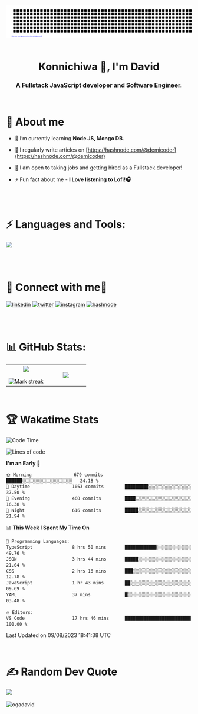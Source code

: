 <div align="center">
 <img src="gitartwork.svg" />
</div>

<br/>

<h1 align="center">Konnichiwa 👋, I'm David</h1>
<h3 align="center">A Fullstack JavaScript developer and Software Engineer.</h3>
<br />

# 🚀 About me
- 🌱 I’m currently learning **Node JS, Mongo DB**.
- 📝 I regularly write articles on [https://hashnode.com/@demicoder](https://hashnode.com/@demicoder)
- 🎯 I am open to taking jobs and getting hired as a Fullstack developer! 

- ⚡ Fun fact about me - **I Love listening to Lofi!🎧**
<br/>
<br />
<h1 align="left">⚡ Languages and Tools:</h1>
<p>
  <a href="https://skillicons.dev">
    <img src="https://skillicons.dev/icons?i=html,css,tailwind,sass,styledcomponents,js,ts,react,nextjs,nodejs,express,prisma,mongodb,planetscale,jest,postman,git,github,vercel,vscode,powershell,figma,vite" />
  </a>
</p>
<br/>
<br />
<h1 align="left">🙌 Connect with me🔗</h1>
<p align="left">
<a href="https://linkedin.com/in/davidoga" target="blank"><img align="center" src="https://user-images.githubusercontent.com/88904952/234979284-68c11d7f-1acc-4f0c-ac78-044e1037d7b0.png" alt="linkedin" height="50" width="50" /></a>
<a href="https://twitter.com/demicoderr" target="blank"><img align="center" src="https://user-images.githubusercontent.com/88904952/234980676-61bfb021-ecc8-48f7-88e6-34c1b06c4a58.png" alt="twitter" height="50" width="50" /></a> 
<a href="https://instagram.com/demi.coder" target="blank"><img align="center" src="https://user-images.githubusercontent.com/88904952/234981169-2dd1e58f-4b7e-468c-8213-034ba62156c3.png" alt="instagram" height="50" width="50" /></a>
<a href="https://hashnode.com/@demicoderr/" target="blank"><img align="center" src="https://user-images.githubusercontent.com/88904952/234982196-562aea17-5532-4550-8c08-1c7cb994a541.png" alt="hashnode" height="50" width="50" /></a>
</p>
<br />
<br/>

# 📊 GitHub Stats:

<table align="center">
<tr border="none">
<td width="50%" align="center">
  
  <img  align="center"  src="https://github-readme-stats.vercel.app/api?username=OgaDavid&theme=react&show_icons=true&count_private=true" />
  <br></br>
  <img  title="🔥 Get streak stats for your profile at git.io/streak-stats" alt="Mark streak" src="https://github-readme-streak-stats.herokuapp.com/?user=OgaDavid&theme=react&hide_border=false" /> 
</td>

<td width="50%" align="center">

  <img  align="center"  src="https://github-readme-stats.anuraghazra1.vercel.app/api/top-langs/?username=OgaDavid&theme=react&hide_border=false&no-bg=true&no-frame=true&langs_count=10"/>
  
  </td>
</tr>
</table>

<br/>

# 🏆 Wakatime Stats

<!--START_SECTION:waka-->
![Code Time](http://img.shields.io/badge/Code%20Time-82%20hrs%2048%20mins-blue)

![Lines of code](https://img.shields.io/badge/From%20Hello%20World%20I%27ve%20Written-1.1%20million%20lines%20of%20code-blue)

**I'm an Early 🐤** 

```text
🌞 Morning                679 commits         ██████░░░░░░░░░░░░░░░░░░░   24.18 % 
🌆 Daytime                1053 commits        █████████░░░░░░░░░░░░░░░░   37.50 % 
🌃 Evening                460 commits         ████░░░░░░░░░░░░░░░░░░░░░   16.38 % 
🌙 Night                  616 commits         █████░░░░░░░░░░░░░░░░░░░░   21.94 % 
```


📊 **This Week I Spent My Time On** 

```text
💬 Programming Languages: 
TypeScript               8 hrs 50 mins       ████████████░░░░░░░░░░░░░   49.76 % 
JSON                     3 hrs 44 mins       █████░░░░░░░░░░░░░░░░░░░░   21.04 % 
CSS                      2 hrs 16 mins       ███░░░░░░░░░░░░░░░░░░░░░░   12.78 % 
JavaScript               1 hr 43 mins        ██░░░░░░░░░░░░░░░░░░░░░░░   09.69 % 
YAML                     37 mins             █░░░░░░░░░░░░░░░░░░░░░░░░   03.48 % 

🔥 Editors: 
VS Code                  17 hrs 46 mins      █████████████████████████   100.00 % 
```


 Last Updated on 09/08/2023 18:41:38 UTC
<!--END_SECTION:waka-->
<br />

# ✍️ Random Dev Quote
![](https://quotes-github-readme.vercel.app/api?type=horizontal&theme=dark)

<p align="left"> <img src="https://komarev.com/ghpvc/?username=ogadavid&label=Profile%20views&color=0e75b6&style=flat" alt="ogadavid" /> </p>

